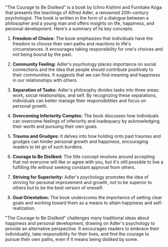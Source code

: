 "The Courage to Be Disliked" is a book by Ichiro Kishimi and Fumitake Koga that presents the teachings of Alfred Adler, a renowned 20th-century psychologist. The book is written in the form of a dialogue between a philosopher and a young man and offers insights on life, happiness, and personal development. Here's a summary of its key concepts:

1. **Freedom of Choice:** The book emphasizes that individuals have the freedom to choose their own paths and reactions to life's circumstances. It encourages taking responsibility for one's choices and not being bound by the past.

2. **Community Feeling:** Adler's psychology places importance on social connections and the idea that people should contribute positively to their communities. It suggests that we can find meaning and happiness in our relationships with others.

3. **Separation of Tasks:** Adler's philosophy divides tasks into three areas: work, social relationships, and self. By recognizing these separations, individuals can better manage their responsibilities and focus on personal growth.

4. **Overcoming Inferiority Complex:** The book discusses how individuals can overcome feelings of inferiority and inadequacy by acknowledging their worth and pursuing their own goals.

5. **Trauma and Grudges:** It delves into how holding onto past traumas and grudges can hinder personal growth and happiness, encouraging readers to let go of such burdens.

6. **Courage to Be Disliked:** The title concept revolves around accepting that not everyone will like or agree with you, but it's still possible to live a fulfilling life without seeking constant approval from others.

7. **Striving for Superiority:** Adler's psychology promotes the idea of striving for personal improvement and growth, not to be superior to others but to be the best version of oneself.

8. **Goal Orientation:** The book underscores the importance of setting clear goals and working toward them as a means to attain happiness and self-realization.

"The Courage to Be Disliked" challenges many traditional ideas about happiness and personal development, drawing on Adler's psychology to provide an alternative perspective. It encourages readers to embrace their individuality, take responsibility for their lives, and find the courage to pursue their own paths, even if it means being disliked by some.

